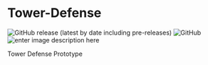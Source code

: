 # Tower-Defense  
![GitHub release (latest by date including pre-releases)](https://img.shields.io/github/v/release/Christopher-Robinson210/Unity-Spaghett-Remastered?include_prereleases) ![GitHub](https://img.shields.io/badge/Engine-Unity-blue)    ![enter image description here](https://img.shields.io/badge/license-CC-brightgreen) 

Tower Defense Prototype
 
